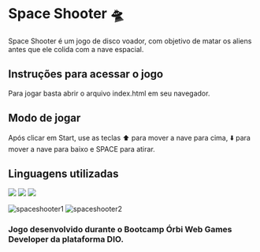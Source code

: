 # Space Shooter :flying_saucer:

Space Shooter é um jogo de disco voador, com objetivo de matar os aliens antes que ele colida com a nave espacial.

## Instruções para acessar o jogo
Para jogar basta abrir o arquivo index.html em seu navegador.

## Modo de jogar
Após clicar em Start, use as teclas :arrow_up: para mover a nave para cima, :arrow_down: para mover a nave para baixo e SPACE para atirar.

## Linguagens utilizadas
<img src = "https://img.shields.io/badge/HTML5-E34F26?style=for-the-badge&logo=html5&logoColor=white" /> <img src = "https://img.shields.io/badge/CSS3-1572B6?style=for-the-badge&logo=css3&logoColor=white)" /> <img src = "https://img.shields.io/badge/JavaScript-323330?style=for-the-badge&logo=javascript&logoColor=F7DF1E" />


![spaceshooter1](https://user-images.githubusercontent.com/49910058/164225588-49f370df-049b-4030-b039-43f989ad0fa6.png)
![spaceshooter2](https://user-images.githubusercontent.com/49910058/164225593-4a8d36cb-0559-49fe-8dfb-1cb555345ea1.png)



### Jogo desenvolvido durante o Bootcamp Órbi Web Games Developer da plataforma DIO.
